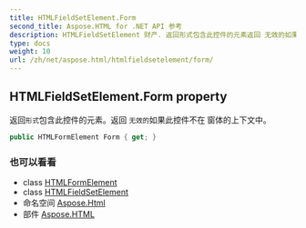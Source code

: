 ```yaml
---
title: HTMLFieldSetElement.Form
second_title: Aspose.HTML for .NET API 参考
description: HTMLFieldSetElement 财产. 返回形式包含此控件的元素返回 无效的如果此控件不在 窗体的上下文中
type: docs
weight: 10
url: /zh/net/aspose.html/htmlfieldsetelement/form/
---
```

## HTMLFieldSetElement.Form property

返回`形式`包含此控件的元素。返回 `无效的`如果此控件不在 窗体的上下文中。

```csharp
public HTMLFormElement Form { get; }
```

### 也可以看看

* class [HTMLFormElement](../../htmlformelement/)
* class [HTMLFieldSetElement](../)
* 命名空间 [Aspose.Html](../../htmlfieldsetelement/)
* 部件 [Aspose.HTML](../../../)



